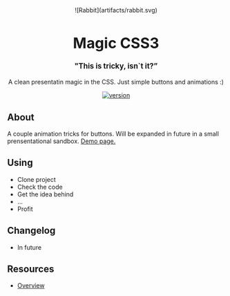 <div align="center">
![Rabbit](artifacts/rabbit.svg)
</div>
<big>
  <h1 align="center">Magic CSS3</h1>
</big>
<p align="center">
  <big>
    <h4 align="center">
      "This is tricky, isn`t it?”
    </h4>
  </big>
</p>
<p align="center">
  A clean presentatin magic in the CSS. Just simple buttons and animations :)
</p>
<p align="center">
<a href="">
  <img src="https://img.shields.io/badge/version-0.1-blue.svg" alt="version">
</a>
</p>
<p align="center">
</p>

## About
A couple animation tricks for buttons. Will be expanded in future in a small prensentational sandbox. [Demo page.](https://leefrost.github.io/css-clean-animations/)

## Using
* Clone project
* Check the code
* Get the idea behind
* ...
* Profit

## Changelog
* In future

## Resources
* [Overview](https://leefrost.github.io/css-clean-animations/)
